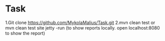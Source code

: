 # Task
1.Git clone https://github.com/MykolaMalius/Task.git
2.mvn clean test or mvn clean test site jetty -run (to show reports locally.
            open localhost:8080 to show the report)
